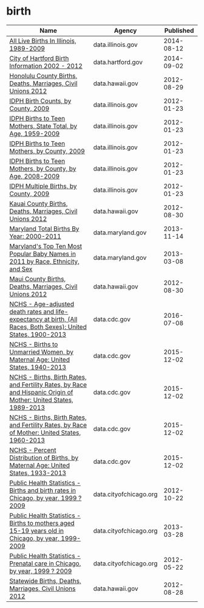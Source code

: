 # birth

Name | Agency | Published
---- | ---- | ---------
[All Live Births In Illinois, 1989-2009](../socrata/9e74-xdvk.md) | data.illinois.gov | 2014-08-12
[City of Hartford Birth Information 2002 - 2012](../socrata/cbzv-qf8c.md) | data.hartford.gov | 2014-09-02
[Honolulu County Births, Deaths, Marriages, Civil Unions 2012](../socrata/bxc7-28ys.md) | data.hawaii.gov | 2012-08-29
[IDPH Birth Counts, by County, 2009](../socrata/gja4-da4w.md) | data.illinois.gov | 2012-01-23
[IDPH Births to Teen Mothers, State Total, by Age, 1959-2009](../socrata/kci4-pwje.md) | data.illinois.gov | 2012-01-23
[IDPH Births to Teen Mothers, by County, 2009](../socrata/km98-jttn.md) | data.illinois.gov | 2012-01-23
[IDPH Births to Teen Mothers, by County, by Age, 2008-2009](../socrata/fmd2-c5sd.md) | data.illinois.gov | 2012-01-23
[IDPH Multiple Births, by County, 2009](../socrata/umgb-zw5k.md) | data.illinois.gov | 2012-01-23
[Kauai County Births, Deaths, Marriages, Civil Unions 2012](../socrata/u2ph-i4am.md) | data.hawaii.gov | 2012-08-30
[Maryland Total Births By Year: 2000-2011](../socrata/vavn-j725.md) | data.maryland.gov | 2013-11-14
[Maryland's Top Ten Most Popular Baby Names in 2011 by Race, Ethnicity, and Sex](../socrata/cx3k-8nq5.md) | data.maryland.gov | 2013-03-08
[Maui County Births, Deaths, Marriages, Civil Unions 2012](../socrata/rt4b-b8s5.md) | data.hawaii.gov | 2012-08-30
[NCHS - Age-adjusted death rates and life-expectancy at birth, (All Races, Both Sexes): United States, 1900-2013](../socrata/w9j2-ggv5.md) | data.cdc.gov | 2016-07-08
[NCHS - Births to Unmarried Women, by Maternal Age: United States, 1940-2013](../socrata/g6qk-ngsf.md) | data.cdc.gov | 2015-12-02
[NCHS - Births, Birth Rates, and Fertility Rates, by Race and Hispanic Origin of Mother: United States, 1989-2013](../socrata/s54h-bixi.md) | data.cdc.gov | 2015-12-02
[NCHS - Births, Birth Rates, and Fertility Rates, by Race of Mother: United States, 1960-2013](../socrata/89yk-m38d.md) | data.cdc.gov | 2015-12-02
[NCHS - Percent Distribution of Births, by Maternal Age: United States, 1933-2013](../socrata/isx2-c2ii.md) | data.cdc.gov | 2015-12-02
[Public Health Statistics - Births and birth rates in Chicago, by year, 1999 ? 2009](../socrata/4arr-givg.md) | data.cityofchicago.org | 2012-10-22
[Public Health Statistics - Births to mothers aged 15-19 years old in Chicago, by year, 1999-2009](../socrata/9kva-bt6k.md) | data.cityofchicago.org | 2013-03-28
[Public Health Statistics - Prenatal care in Chicago, by year, 1999 ? 2009](../socrata/2q9j-hh6g.md) | data.cityofchicago.org | 2012-05-22
[Statewide Births, Deaths, Marriages, Civil Unions 2012](../socrata/bhtq-x545.md) | data.hawaii.gov | 2012-08-28

